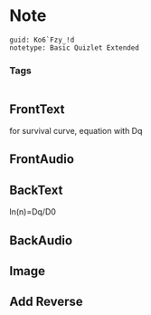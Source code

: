 # Note
```
guid: Ko6`Fzy_!d
notetype: Basic Quizlet Extended
```

### Tags
```
```

## FrontText
for survival curve, equation with Dq

## FrontAudio


## BackText
ln(n)=Dq/D0

## BackAudio


## Image


## Add Reverse

